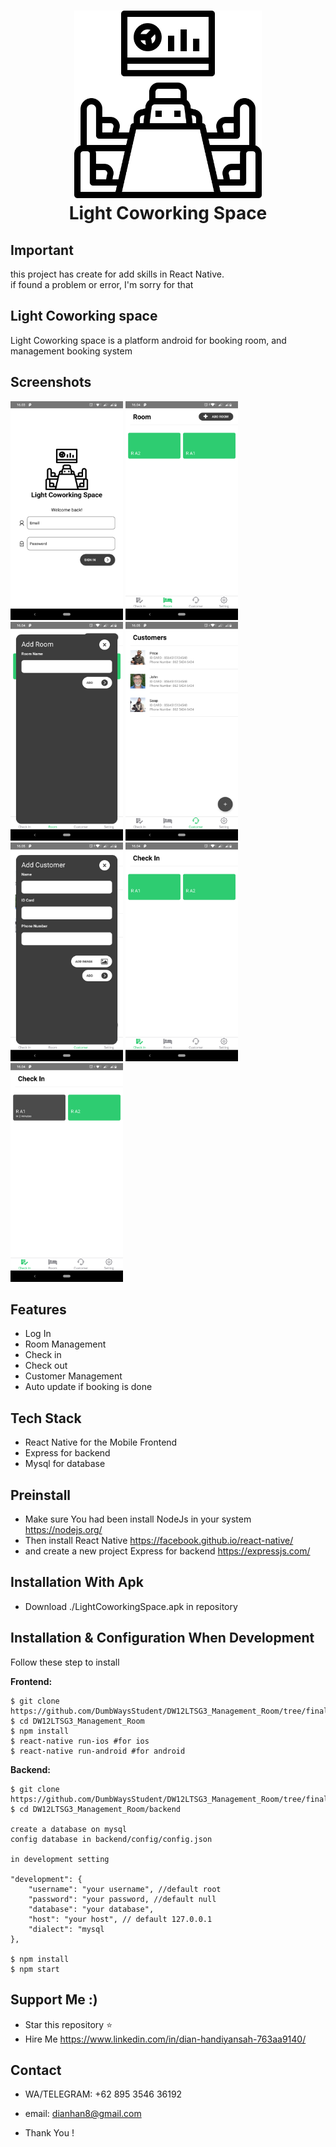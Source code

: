 <h1 align="center">
  <img src="./src/assets/screenshoot/meet.png" width="300"/><br>
  Light Coworking Space
</h1>

## Important
this project has create for add skills in React Native.</br>
if found a problem or error, I'm sorry for that

## Light Coworking space
Light Coworking space is a platform android for booking room, and management booking system  


## Screenshots

<p float="left">
  <img src="./src/assets/screenshoot/Screenshot_20191030-160334.png" width="180" height="350" alt="Login Screen"/>
  <img src="./src/assets/screenshoot/Screenshot_20191030-160402.png" width="180" height="350" alt="Room Screen"/>
  <img src="./src/assets/screenshoot/Screenshot_20191030-160416.png" width="180" height="350" alt="Add Room Screen"/>
  <img src="./src/assets/screenshoot/Screenshot_20191030-160503.png" width="180" height="350" alt="Customer Screen"/>
  <img src="./src/assets/screenshoot/Screenshot_20191030-160510.png" width="180" height="350" alt="Add Customer Screen"/>
  <img src="./src/assets/screenshoot/Screenshot_20191030-160434.png" width="180" height="350" alt="Check In Screen"/>
  <img src="./src/assets/screenshoot/Screenshot_20191030-160452.png" width="180" height="350" alt="CheckIn Screen"/>
</p>


## Features
* Log In 
* Room Management
* Check in
* Check out
* Customer Management
* Auto update if booking is done


## Tech Stack
* React Native for the Mobile Frontend
* Express for backend
* Mysql for database

## Preinstall
* Make sure You had been install NodeJs in your system https://nodejs.org/
* Then install React Native https://facebook.github.io/react-native/
* and create a new project Express for backend
  https://expressjs.com/
  
## Installation With Apk
* Download ./LightCoworkingSpace.apk in repository


## Installation & Configuration When Development
Follow these step to install

**Frontend:**
```
$ git clone https://github.com/DumbWaysStudent/DW12LTSG3_Management_Room/tree/finaly
$ cd DW12LTSG3_Management_Room
$ npm install
$ react-native run-ios #for ios
$ react-native run-android #for android
```


**Backend:**
```
$ git clone https://github.com/DumbWaysStudent/DW12LTSG3_Management_Room/tree/finaly
$ cd DW12LTSG3_Management_Room/backend

create a database on mysql
config database in backend/config/config.json

in development setting 

"development": {
    "username": "your username", //default root
    "password": "your password, //default null
    "database": "your database", 
    "host": "your host", // default 127.0.0.1
    "dialect": "mysql
},

$ npm install
$ npm start
```

## Support Me :)
* Star this repository :star:
* Hire Me https://www.linkedin.com/in/dian-handiyansah-763aa9140/

## Contact 
* WA/TELEGRAM: +62 895 3546 36192
* email: dianhan8@gmail.com

* Thank You !